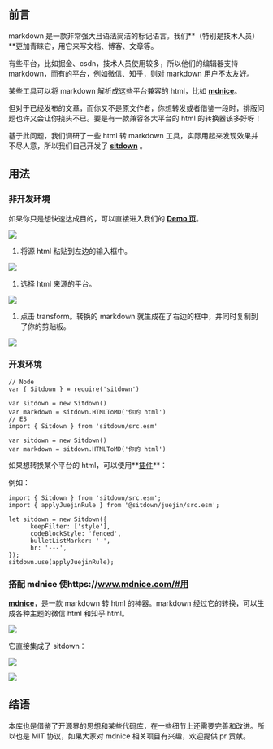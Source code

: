 ## **前言**

markdown 是一款非常强大且语法简洁的标记语言。我们\*\*（特别是技术人员）\*\*更加青睐它，用它来写文档、博客、文章等。

有些平台，比如掘金、csdn，技术人员使用较多，所以他们的编辑器支持 markdown，而有的平台，例如微信、知乎，则对 markdown 用户不太友好。

某些工具可以将 markdown 解析成这些平台兼容的 html，比如 **[mdnice](https://link.zhihu.com/?target=https%3A//mdnice.com/)**。

但对于已经发布的文章，而你又不是原文作者，你想转发或者借鉴一段时，排版问题也许又会让你挠头不已。要是有一款兼容各大平台的 html 的转换器该多好呀！

基于此问题，我们调研了一些 html 转 markdown 工具，实际用起来发现效果并不尽人意，所以我们自己开发了 **[sitdown](https://link.zhihu.com/?target=https%3A//sitdown.mdnice.com/zh-hans/)** 。

## **用法**

### **非开发环境**

如果你只是想快速达成目的，可以直接进入我们的 **[Demo 页](https://link.zhihu.com/?target=https%3A//sitdown.mdnice.com/Demo.html)**。

![](https://pic3.zhimg.com/v2-b5c249d31df6740016d10fcd94bc8066_b.jpg)

1.  将源 html 粘贴到左边的输入框中。

![](https://pic3.zhimg.com/v2-13c02faa4c0764af3eb0ac4be3bf28ac_b.jpg)

1.  选择 html 来源的平台。

![](https://pic1.zhimg.com/v2-a974037627bf93251b18c3b088bd131c_b.png)

1.  点击 transform。转换的 markdown 就生成在了右边的框中，并同时复制到了你的剪贴板。

![](https://picb.zhimg.com/v2-207c91bf7aa5de2fb215a7e273a19e7d_b.jpg)

### **开发环境**

```text
// Node
var { Sitdown } = require('sitdown')

var sitdown = new Sitdown()
var markdown = sitdown.HTMLToMD('你的 html')
// ES
import { Sitdown } from 'sitdown/src.esm'

var sitdown = new Sitdown()
var markdown = sitdown.HTMLToMD('你的 html')
```

如果想转换某个平台的 html，可以使用**[插件](https://link.zhihu.com/?target=https%3A//sitdown.mdnice.com/zh-hans/%25E6%258F%2592%25E4%25BB%25B6.html)**：

例如：

```text
import { Sitdown } from 'sitdown/src.esm';
import { applyJuejinRule } from '@sitdown/juejin/src.esm';

let sitdown = new Sitdown({
      keepFilter: ['style'],
      codeBlockStyle: 'fenced',
      bulletListMarker: '-',
      hr: '---',
});
sitdown.use(applyJuejinRule);
```

### **搭配 mdnice 使https://www.mdnice.com/#用**

**[mdnice](https://link.zhihu.com/?target=https%3A//mdnice.com/)**，是一款 markdown 转 html 的神器。markdown 经过它的转换，可以生成各种主题的微信 html 和知乎 html。

![](https://pic4.zhimg.com/v2-230ed15fb65d429d79f240b47c9fbf48_b.jpg)

它直接集成了 sitdown：

![](https://pic4.zhimg.com/v2-38d7a09cdd57ce916b26fed7e70fb9d0_b.jpg)

![](https://pic1.zhimg.com/v2-2f03805331099f1b1737746089b03d0e_b.jpg)

## **结语**

本库也是借鉴了开源界的思想和某些代码库，在一些细节上还需要完善和改进。所以也是 MIT 协议，如果大家对 mdnice 相关项目有兴趣，欢迎提供 pr 贡献。
